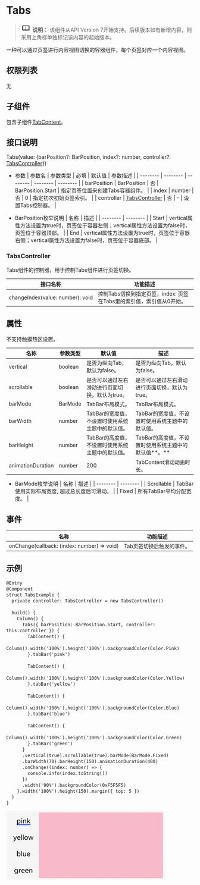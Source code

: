 # Tabs

> ![icon-note.gif](public_sys-resources/icon-note.gif) **说明：**
> 该组件从API Version 7开始支持。后续版本如有新增内容，则采用上角标单独标记该内容的起始版本。


一种可以通过页签进行内容视图切换的容器组件，每个页签对应一个内容视图。


## 权限列表

无


## 子组件

包含子组件[TabContent](ts-container-tabcontent.md)。


## 接口说明

Tabs(value: {barPosition?: BarPosition, index?: number, controller?: [TabsController](#tabscontroller)})

- 参数
  | 参数名 | 参数类型 | 必填 | 默认值 | 参数描述 |
  | -------- | -------- | -------- | -------- | -------- |
  | barPosition | BarPosition | 否 | BarPosition.Start | 指定页签位置来创建Tabs容器组件。 |
  | index | number | 否 | 0 | 指定初次初始页签索引。 |
  | controller | [TabsController](#tabscontroller) | 否 | - | 设置Tabs控制器。 |

- BarPosition枚举说明
  | 名称 | 描述 | 
  | -------- | -------- |
  | Start | vertical属性方法设置为true时，页签位于容器左侧；vertical属性方法设置为false时，页签位于容器顶部。 | 
  | End | vertical属性方法设置为true时，页签位于容器右侧；vertical属性方法设置为false时，页签位于容器底部。 | 


### TabsController

Tabs组件的控制器，用于控制Tabs组件进行页签切换。

| 接口名称 | 功能描述 | 
| -------- | -------- |
| changeIndex(value:&nbsp;number):&nbsp;void | 控制Tabs切换到指定页签，index:&nbsp;页签在Tabs里的索引值，索引值从0开始。 | 


## 属性

不支持触摸热区设置。

| 名称 | 参数类型 | 默认值 | 描述 |
| -------- | -------- | -------- | -------- |
| vertical | boolean | 是否为纵向Tab，默认为false。 | 是否为纵向Tab，默认为false。 |
| scrollable | boolean | 是否可以通过左右滑动进行页面切换，默认为true。 | 是否可以通过左右滑动进行页面切换，默认为true。 |
| barMode | BarMode  | TabBar布局模式。 | TabBar布局模式。 |
| barWidth | number | TabBar的宽度值，不设置时使用系统主题中的默认值。 | TabBar的宽度值，不设置时使用系统主题中的默认值。 |
| barHeight | number | TabBar的高度值，不设置时使用系统主题中的默认值。 | TabBar的高度值，不设置时使用系统主题中的默认值**。** |
| animationDuration | number | 200 | TabContent滑动动画时长。 |

- BarMode枚举说明
  | 名称 | 描述 | 
  | -------- | -------- |
  | Scrollable | TabBar使用实际布局宽度,&nbsp;超过总长度后可滑动。 | 
  | Fixed | 所有TabBar平均分配宽度。 | 


## 事件

| 名称 | 功能描述 | 
| -------- | -------- |
| onChange(callback:&nbsp;(index:&nbsp;number)&nbsp;=&gt;&nbsp;void) | Tab页签切换后触发的事件。 | 


## 示例

```
@Entry
@Component
struct TabsExample {
  private controller: TabsController = new TabsController()

  build() {
    Column() {
      Tabs({ barPosition: BarPosition.Start, controller: this.controller }) {
        TabContent() {
          Column().width('100%').height('100%').backgroundColor(Color.Pink)
        }.tabBar('pink')

        TabContent() {
          Column().width('100%').height('100%').backgroundColor(Color.Yellow)
        }.tabBar('yellow')

        TabContent() {
          Column().width('100%').height('100%').backgroundColor(Color.Blue)
        }.tabBar('blue')

        TabContent() {
          Column().width('100%').height('100%').backgroundColor(Color.Green)
        }.tabBar('green')
      }
      .vertical(true).scrollable(true).barMode(BarMode.Fixed)
      .barWidth(70).barHeight(150).animationDuration(400)
      .onChange((index: number) => {
        console.info(index.toString())
      })
      .width('90%').backgroundColor(0xF5F5F5)
    }.width('100%').height(150).margin({ top: 5 })
  }
}
```

![zh-cn_image_0000001174264360](figures/zh-cn_image_0000001174264360.gif)

